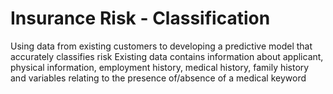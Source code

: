 # Insurance Risk - Classification
Using data from existing customers  to developing a predictive model that accurately classifies risk 
Existing data contains information about applicant, physical information, employment history, medical history, family history and variables relating to the presence of/absence of a medical keyword
